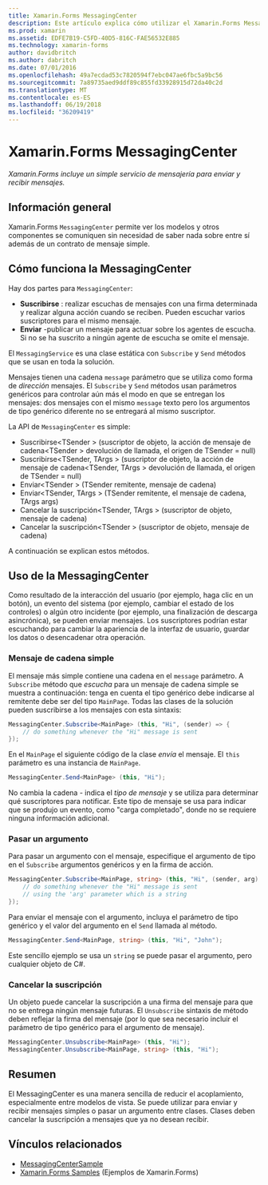 ```yaml
---
title: Xamarin.Forms MessagingCenter
description: Este artículo explica cómo utilizar el Xamarin.Forms MessagingCenter para enviar y recibir mensajes, para reducir el acoplamiento entre clases, como los modelos de vista.
ms.prod: xamarin
ms.assetid: EDFE7B19-C5FD-40D5-816C-FAE56532E885
ms.technology: xamarin-forms
author: davidbritch
ms.author: dabritch
ms.date: 07/01/2016
ms.openlocfilehash: 49a7ecdad53c7820594f7ebc047ae6fbc5a9bc56
ms.sourcegitcommit: 7a89735aed9ddf89c855fd33928915d72da40c2d
ms.translationtype: MT
ms.contentlocale: es-ES
ms.lasthandoff: 06/19/2018
ms.locfileid: "36209419"
---
```

# <a name="xamarinforms-messagingcenter"></a>Xamarin.Forms MessagingCenter

_Xamarin.Forms incluye un simple servicio de mensajería para enviar y recibir mensajes._

<a name="Overview" />

## <a name="overview"></a>Información general

Xamarin.Forms `MessagingCenter` permite ver los modelos y otros componentes se comuniquen sin necesidad de saber nada sobre entre sí además de un contrato de mensaje simple.

<a name="How_the_MessagingCenter_Works" />

## <a name="how-the-messagingcenter-works"></a>Cómo funciona la MessagingCenter

Hay dos partes para `MessagingCenter`:

-  **Suscribirse** : realizar escuchas de mensajes con una firma determinada y realizar alguna acción cuando se reciben. Pueden escuchar varios suscriptores para el mismo mensaje.
-  **Enviar** -publicar un mensaje para actuar sobre los agentes de escucha. Si no se ha suscrito a ningún agente de escucha se omite el mensaje.


El `MessagingService` es una clase estática con `Subscribe` y `Send` métodos que se usan en toda la solución.

Mensajes tienen una cadena `message` parámetro que se utiliza como forma de *dirección* mensajes. El `Subscribe` y `Send` métodos usan parámetros genéricos para controlar aún más el modo en que se entregan los mensajes: dos mensajes con el mismo `message` texto pero los argumentos de tipo genérico diferente no se entregará al mismo suscriptor.

La API de `MessagingCenter` es simple:

-  Suscribirse&lt;TSender > (suscriptor de objeto, la acción de mensaje de cadena&lt;TSender > devolución de llamada, el origen de TSender = null)
-  Suscribirse&lt;TSender, TArgs > (suscriptor de objeto, la acción de mensaje de cadena&lt;TSender, TArgs > devolución de llamada, el origen de TSender = null)
-  Enviar&lt;TSender > (TSender remitente, mensaje de cadena)
-  Enviar&lt;TSender, TArgs > (TSender remitente, el mensaje de cadena, TArgs args)
-  Cancelar la suscripción&lt;TSender, TArgs > (suscriptor de objeto, mensaje de cadena)
-  Cancelar la suscripción&lt;TSender > (suscriptor de objeto, mensaje de cadena)


A continuación se explican estos métodos.

<a name="Using_the_MessagingCenter" />

## <a name="using-the-messagingcenter"></a>Uso de la MessagingCenter

Como resultado de la interacción del usuario (por ejemplo, haga clic en un botón), un evento del sistema (por ejemplo, cambiar el estado de los controles) o algún otro incidente (por ejemplo, una finalización de descarga asincrónica), se pueden enviar mensajes. Los suscriptores podrían estar escuchando para cambiar la apariencia de la interfaz de usuario, guardar los datos o desencadenar otra operación.

### <a name="simple-string-message"></a>Mensaje de cadena simple

El mensaje más simple contiene una cadena en el `message` parámetro. A `Subscribe` método que *escucha* para un mensaje de cadena simple se muestra a continuación: tenga en cuenta el tipo genérico debe indicarse al remitente debe ser del tipo `MainPage`. Todas las clases de la solución pueden suscribirse a los mensajes con esta sintaxis:

```csharp
MessagingCenter.Subscribe<MainPage> (this, "Hi", (sender) => {
    // do something whenever the "Hi" message is sent
});
```

En el `MainPage` el siguiente código de la clase *envía* el mensaje. El `this` parámetro es una instancia de `MainPage`.

```csharp
MessagingCenter.Send<MainPage> (this, "Hi");
```

No cambia la cadena - indica el *tipo de mensaje* y se utiliza para determinar qué suscriptores para notificar. Este tipo de mensaje se usa para indicar que se produjo un evento, como "carga completado", donde no se requiere ninguna información adicional.

### <a name="passing-an-argument"></a>Pasar un argumento

Para pasar un argumento con el mensaje, especifique el argumento de tipo en el `Subscribe` argumentos genéricos y en la firma de acción.

```csharp
MessagingCenter.Subscribe<MainPage, string> (this, "Hi", (sender, arg) => {
    // do something whenever the "Hi" message is sent
    // using the 'arg' parameter which is a string
});
```

Para enviar el mensaje con el argumento, incluya el parámetro de tipo genérico y el valor del argumento en el `Send` llamada al método.

```csharp
MessagingCenter.Send<MainPage, string> (this, "Hi", "John");
```

Este sencillo ejemplo se usa un `string` se puede pasar el argumento, pero cualquier objeto de C#.

### <a name="unsubscribe"></a>Cancelar la suscripción

Un objeto puede cancelar la suscripción a una firma del mensaje para que no se entrega ningún mensaje futuras. El `Unsubscribe` sintaxis de método deben reflejar la firma del mensaje (por lo que sea necesario incluir el parámetro de tipo genérico para el argumento de mensaje).

```csharp
MessagingCenter.Unsubscribe<MainPage> (this, "Hi");
MessagingCenter.Unsubscribe<MainPage, string> (this, "Hi");
```

<a name="Summary" />

## <a name="summary"></a>Resumen

El MessagingCenter es una manera sencilla de reducir el acoplamiento, especialmente entre modelos de vista. Se puede utilizar para enviar y recibir mensajes simples o pasar un argumento entre clases. Clases deben cancelar la suscripción a mensajes que ya no desean recibir.


## <a name="related-links"></a>Vínculos relacionados

- [MessagingCenterSample](https://developer.xamarin.com/samples/UsingMessagingCenter)
- [Xamarin.Forms Samples](https://github.com/xamarin/xamarin-forms-samples) (Ejemplos de Xamarin.Forms)
